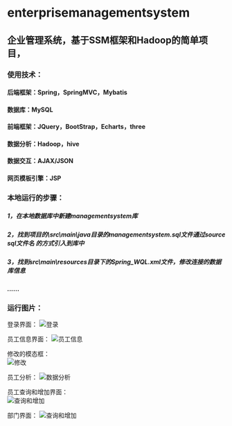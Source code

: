# enterprisemanagementsystem
## 企业管理系统，基于SSM框架和Hadoop的简单项目，
### 使用技术：
#### 后端框架：Spring，SpringMVC，Mybatis
#### 数据库：MySQL
#### 前端框架：JQuery，BootStrap，Echarts，three
#### 数据分析：Hadoop，hive
#### 数据交互：AJAX/JSON
#### 网页模板引擎：JSP  

### 本地运行的步骤：
##### 1，在本地数据库中新建managementsystem库  
##### 2，找到项目的\src\main\java目录的managementsystem.sql文件通过source sql文件名 的方式引入到库中  
##### 3，找到src\main\resources目录下的Spring_WQL.xml文件，修改连接的数据库信息  
##### ......

### 运行图片：
登录界面：
![登录](http://wql.luoqin.ltd/wp-content/uploads/2021/02/1.1.png)  
  
员工信息界面： 
![员工信息](http://wql.luoqin.ltd/wp-content/uploads/2021/02/1.2.png)  

修改的模态框：  
![修改](http://wql.luoqin.ltd/wp-content/uploads/2021/02/1.8.png)  

员工分析：
![数据分析](http://wql.luoqin.ltd/wp-content/uploads/2021/02/1.6.png)  

员工查询和增加界面：  
![查询和增加](http://wql.luoqin.ltd/wp-content/uploads/2021/02/1.3.png)  

部门界面：
![查询和增加](http://wql.luoqin.ltd/wp-content/uploads/2021/02/1.4.png)  
























